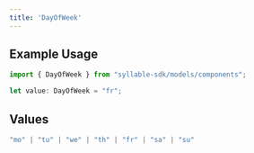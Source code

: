 ```yaml
---
title: 'DayOfWeek'
---
```


## Example Usage

```typescript
import { DayOfWeek } from "syllable-sdk/models/components";

let value: DayOfWeek = "fr";
```

## Values

```typescript
"mo" | "tu" | "we" | "th" | "fr" | "sa" | "su"
```